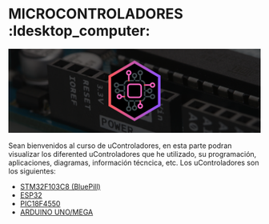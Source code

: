 # MICROCONTROLADORES :ldesktop_computer:
<div>
    <img src="/IMGS/uControladores/UCBNNER.png">
</div>

Sean bienvenidos al curso de uControladores, en esta parte podran visualizar los diferented uControladores que he utilizado, su programación,
aplicaciones, diagramas, información técncica, etc. Los uControladores son los siguientes:
<ul>
    <li><a href="08 - 01 - BLUEPILL/LEEME.md">STM32F103C8 (BluePill)</a></li>
    <li><a href="08 - 02 - ESP32/LEEME.md">ESP32</a></li>
    <li><a href="#">PIC18F4550</a></li>
    <li><a href="#">ARDUINO UNO/MEGA</a></li>
</ul>